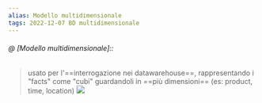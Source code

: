 ```yaml
---
alias: Modello multidimensionale
tags: 2022-12-07 BD multidimensionale
---
```


###### @ [Modello multidimensionale]::
> usato per l'==interrogazione nei datawarehouse==, rappresentando i "facts" come "cubi" guardandoli in ==più dimensioni== (es: product, time, location)
![](Uni/BD/img/multidimmodel.jpeg)
<!--ID: 1670433813646-->
